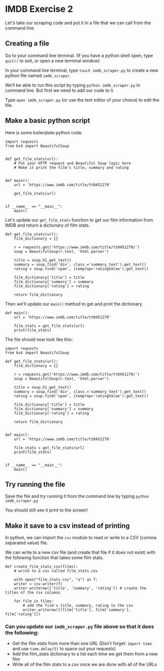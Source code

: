 # IMDB Exercise 2

Let's take our scraping code and put it in a file that we can call from the command line.

## Creating a file

Go to your command line terminal. (If you have a python shell open, type `quit()` to exit, or open a new terminal window)

In your command line terminal, type `touch imdb_scraper.py` to create a new python file named `imdb_scraper`.

We’ll be able to run this script by typing `python imdb_scraper.py` in command line.
But first we need to add our code to it.

Type `open imdb_scraper.py` (or use the text editor of your choice) to edit the file.

## Make a basic python script

Here is some boilerplate python code.

```
import requests
from bs4 import BeautifulSoup


def get_film_stats(url):
    # Put your HTTP request and Beautiful Soup logic here
    # Make it print the film’s title, summary and rating


def main():
    url = 'https://www.imdb.com/title/tt0451279'

    get_film_stats(url)


if __name__ == "__main__":
    main()
```

Let's update our `get_film_stats` function to get our film information from IMDB and return a dictionary of film stats.

```
def get_film_stats(url):
    film_dictionary = {}

    r = requests.get('https://www.imdb.com/title/tt0451279/')
    soup = BeautifulSoup(r.text, 'html.parser')

    title = soup.h1.get_text()
    summary = soup.find('div', class_='summary_text').get_text()
    rating = soup.find('span', itemprop='ratingValue').get_text()

    film_dictionary['title'] = title
    film_dictionary['summary'] = summary
    film_dictionary['rating'] = rating

    return film_dictionary
```

Then we'll update our `main()` method to get and print the dictionary.

```
def main():
    url = 'https://www.imdb.com/title/tt0451279'

    film_stats = get_film_stats(url)
    print(film_stats)
```

The file should now look like this:

```
import requests
from bs4 import BeautifulSoup

def get_film_stats(url):
    film_dictionary = {}

    r = requests.get('https://www.imdb.com/title/tt0451279/')
    soup = BeautifulSoup(r.text, 'html.parser')

    title = soup.h1.get_text()
    summary = soup.find('div', class_='summary_text').get_text()
    rating = soup.find('span', itemprop='ratingValue').get_text()

    film_dictionary['title'] = title
    film_dictionary['summary'] = summary
    film_dictionary['rating'] = rating

    return film_dictionary


def main():
    url = 'https://www.imdb.com/title/tt0451279'

    film_stats = get_film_stats(url)
    print(film_stats)


if __name__ == "__main__":
    main()
```

## Try running the file

Save the file and try running it from the command line by typing `python imdb_scraper.py`

You should still see it print to the screen!

## Make it save to a csv instead of printing

In python, we can import the `csv` module to read or write to a CSV (comma separated value) file.

We can write to a new csv file (and create that file if it does not exist) with the following function that
takes some film stats.

```
def create_film_stats_csv(films):
    # write to a csv called film_stats.csv

    with open("film_stats.csv", "a") as f:
    writer = csv.writer(f)
    writer.writerow(['title', 'summary', 'rating']) # create the titles of the csv columns

    for film in films:
        # add the film's title, summary, rating to the csv
        writer.writerow([[film['title'], film['summary'], film['rating']])
```

### Can you update our `imdb_scraper.py` file above so that it does the following:

- Get the film stats from more than one URL (Don't forget: `import time` and use `time.delay(5)` to space out your requests)
- Add the film_stats dictionary to a list each time we get them from a new film
- Write all of the film stats to a csv once we are done with all of the URLs





